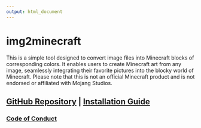 ```yaml
---
output: html_document
---
```


# img2minecraft

This is a simple tool designed to convert image files into Minecraft blocks of corresponding colors. 
It enables users to create Minecraft art from any image, seamlessly integrating their favorite pictures into the blocky world of Minecraft. 
Please note that this is not an official Minecraft product and is not endorsed or affiliated with Mojang Studios.



## [GitHub Repository](https://github.com/elderguardian/img2minecraft) | [Installation Guide](DEPLOYMENT)

### [Code of Conduct](CODE_OF_CONDUCT)